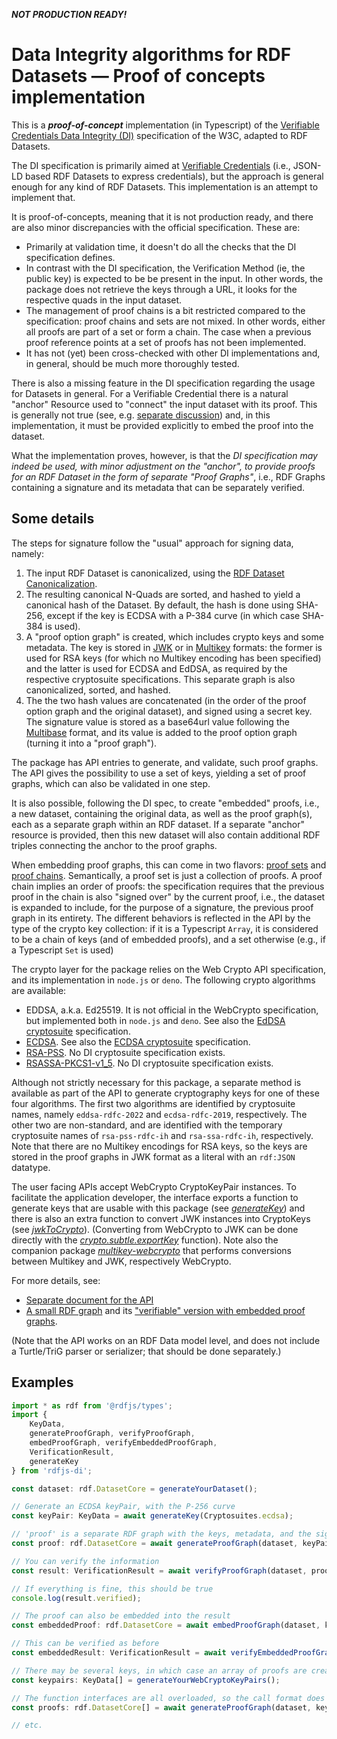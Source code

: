 ***NOT PRODUCTION READY!***

# Data Integrity algorithms for RDF Datasets — Proof of concepts implementation

This is a ***proof-of-concept*** implementation (in Typescript) of the [Verifiable Credentials Data Integrity (DI)](https://www.w3.org/TR/vc-data-integrity/) specification of the W3C, adapted to RDF Datasets.

The DI specification is primarily aimed at [Verifiable Credentials](https://www.w3.org/TR/vc-data-model-2.0/) (i.e., JSON-LD based RDF Datasets to express credentials), but the approach is general enough for any kind of RDF Datasets.
This implementation is an attempt to implement that.

It is proof-of-concepts, meaning that it is not production ready, and there are also minor discrepancies with the official specification. These are:

- Primarily at validation time, it doesn't do all the checks that the DI specification defines.
- In contrast with the DI specification, the Verification Method (ie, the public key) is expected to be be present in the input. In other words, the package does not retrieve the keys through a URL, it looks for the respective quads in the input dataset.
- The management of proof chains is a bit restricted compared to the specification: proof chains and sets are not mixed. In other words, either all proofs are part of a set or form a chain. The case when a previous proof reference points at a set of proofs has not been implemented.
- It has not (yet) been cross-checked with other DI implementations and, in general, should be much more thoroughly tested.

There is also a missing feature in the DI specification regarding the usage for Datasets in general. For a Verifiable Credential there is a natural "anchor" Resource used to "connect" the input dataset with its proof.
This is generally not true (see, e.g. [separate discussion](https://github.com/w3c/vc-data-model/issues/1248)) and, in this implementation, it must be provided explicitly to embed the proof into the dataset.

What the implementation proves, however, is that the _DI specification may indeed be used, with minor adjustment on the "anchor", to provide proofs for an RDF Dataset in the form of separate "Proof Graphs"_, i.e., RDF Graphs containing a signature and its metadata that can be separately verified.

## Some details

The steps for signature follow the "usual" approach for signing data, namely:

1. The input RDF Dataset is canonicalized, using the [RDF Dataset Canonicalization](https://www.w3.org/TR/rdf-canon/).
2. The resulting canonical N-Quads are sorted, and hashed to yield a canonical hash of the Dataset. By default, the hash is done using SHA-256, except if the key is ECDSA with a P-384 curve (in which case SHA-384 is used).
3. A "proof option graph" is created, which includes crypto keys and some metadata. The key is stored in [JWK](https://www.rfc-editor.org/rfc/rfc7517) or in [Multikey](https://www.w3.org/TR/controller-document/#multikey) formats: the former is used for RSA keys (for which no Multikey encoding has been specified) and the latter is used for ECDSA and EdDSA, as required by the respective cryptosuite specifications. This separate graph is also canonicalized, sorted, and hashed.
4. The the two hash values are concatenated (in the order of the proof option graph and the original dataset), and signed using a secret key. The signature value is stored as a base64url value following the [Multibase](https://datatracker.ietf.org/doc/draft-multiformats-multibase) format, and its value is added to the proof option graph (turning it into a "proof graph").

The package has API entries to generate, and validate, such proof graphs. The API gives the possibility to use a set of keys, yielding a set of proof graphs, which can also be validated in one step. 

It is also possible, following the DI spec, to create "embedded" proofs, i.e., a new dataset, containing the original data, as well as the proof graph(s), each as a separate graph within an RDF dataset. If a separate "anchor" resource is provided, then this new dataset will also contain additional RDF triples connecting the anchor to the proof graphs.

When embedding proof graphs, this can come in two flavors: [proof sets](https://www.w3.org/TR/vc-data-integrity/#proof-sets) and [proof chains](https://www.w3.org/TR/vc-data-integrity/#proof-chains). Semantically, a proof set is just a collection of proofs. A proof chain implies an order of proofs: the specification requires that the previous proof in the chain is also "signed over" by the current proof, i.e., the dataset is expanded to include, for the purpose of a signature, the previous proof graph in its entirety. The different behaviors is reflected in the API by the type of the crypto key collection: if it is a Typescript `Array`, it is considered to be a chain of keys (and of embedded proofs), and a set otherwise (e.g., if a Typescript `Set` is used)

The crypto layer for the package relies on the Web Crypto API specification, and its implementation in `node.js` or `deno`. The following crypto algorithms are available:

- EDDSA, a.k.a. Ed25519. It is not official in the WebCrypto specification, but implemented both in `node.js` and `deno`. See also the [EdDSA cryptosuite](https://www.w3.org/TR/vc-di-eddsa/) specification.
- [ECDSA](https://w3c.github.io/webcrypto/#ecdsa). See also the [ECDSA cryptosuite](https://www.w3.org/TR/vc-di-ecdsa/) specification.
- [RSA-PSS](https://w3c.github.io/webcrypto/#rsa-pss). No DI cryptosuite specification exists.
- [RSASSA-PKCS1-v1_5](https://w3c.github.io/webcrypto/#rsassa-pkcs1). No DI cryptosuite specification exists.

Although not strictly necessary for this package, a separate method is available as part of the API to generate cryptography keys for one of these four algorithms.
The first two algorithms are identified by cryptosuite names, namely `eddsa-rdfc-2022` and `ecdsa-rdfc-2019`, respectively.
The other two are non-standard, and are identified with the temporary cryptosuite names of `rsa-pss-rdfc-ih` and `rsa-ssa-rdfc-ih`, respectively.
Note that there are no Multikey encodings for RSA keys, so the keys are stored in the proof graphs in JWK format as a literal with an `rdf:JSON` datatype.

The user facing APIs accept WebCrypto CryptoKeyPair instances. To facilitate the application developer, the interface exports a function to generate keys that are usable with this package (see [_generateKey_](https://iherman.github.io/rdfjs-di/functions/lib_crypto_utils.generateKey.html)) and there is also an extra function to convert JWK instances into CryptoKeys (see [_jwkToCrypto_](https://iherman.github.io/rdfjs-di/functions/lib_crypto_utils.jwkToCrypto.html)). (Converting from WebCrypto to JWK can be done directly with the [_crypto.subtle.exportKey_](https://devdocs.io/node/webcrypto#subtleexportkeyformat-key) function). Note also the companion package [_multikey-webcrypto_](https://github.com/iherman/multikey-webcrypto) that performs conversions between Multikey and JWK, respectively WebCrypto.

For more details, see:

- [Separate document for the API](https://iherman.github.io/rdfjs-di/modules/index.html)
- [A small RDF graph](https://github.com/iherman/rdfjs-di/blob/main/examples/small.ttl) and its ["verifiable" version with embedded proof graphs](https://github.com/iherman/rdfjs-di/blob/main/examples/small_with_proofs.ttl).

(Note that the API works on an RDF Data model level, and does not include a Turtle/TriG parser or serializer; that should be done separately.)

## Examples

```typescript
import * as rdf from '@rdfjs/types';
import { 
    KeyData, 
    generateProofGraph, verifyProofGraph, 
    embedProofGraph, verifyEmbeddedProofGraph,
    VerificationResult, 
    generateKey 
} from 'rdfjs-di';

const dataset: rdf.DatasetCore = generateYourDataset();

// Generate an ECDSA keyPair, with the P-256 curve
const keyPair: KeyData = await generateKey(Cryptosuites.ecdsa);

// 'proof' is a separate RDF graph with the keys, metadata, and the signature
const proof: rdf.DatasetCore = await generateProofGraph(dataset, keyPair)

// You can verify the information
const result: VerificationResult = await verifyProofGraph(dataset, proof);

// If everything is fine, this should be true
console.log(result.verified);

// The proof can also be embedded into the result
const embeddedProof: rdf.DatasetCore = await embedProofGraph(dataset, keyPair, anchorResource);

// This can be verified as before
const embeddedResult: VerificationResult = await verifyEmbeddedProofGraph(proof, anchor);

// There may be several keys, in which case an array of proofs are created:
const keypairs: KeyData[] = generateYourWebCryptoKeyPairs();

// The function interfaces are all overloaded, so the call format does not really change:
const proofs: rdf.DatasetCore[] = await generateProofGraph(dataset, keyPairs);

// etc.
```
